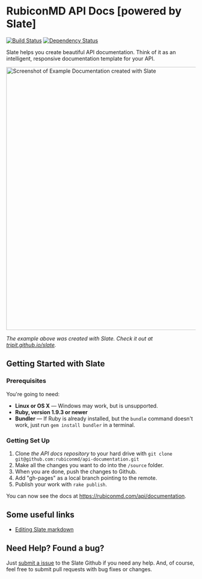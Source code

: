 RubiconMD API Docs [powered by Slate]
========

[![Build Status](https://travis-ci.org/tripit/slate.svg?branch=master)](https://travis-ci.org/tripit/slate) [![Dependency Status](https://gemnasium.com/tripit/slate.png)](https://gemnasium.com/tripit/slate)

Slate helps you create beautiful API documentation. Think of it as an intelligent, responsive documentation template for your API.

<img src="https://dl.dropboxusercontent.com/u/95847291/github%20images/slate/slate_screenshot_new.png" width=700 alt="Screenshot of Example Documentation created with Slate">

*The example above was created with Slate. Check it out at [tripit.github.io/slate](http://tripit.github.io/slate).*


Getting Started with Slate
------------------------------

### Prerequisites

You're going to need:

 - **Linux or OS X** — Windows may work, but is unsupported.
 - **Ruby, version 1.9.3 or newer**
 - **Bundler** — If Ruby is already installed, but the `bundle` command doesn't work, just run `gem install bundler` in a terminal.

### Getting Set Up

 1. Clone *the API docs repository* to your hard drive with `git clone git@github.com:rubiconmd/api-documentation.git`
 2. Make all the changes you want to do into the `/source` folder.
 3. When you are done, push the changes to Github.
 4. Add "gh-pages" as a local branch pointing to the remote.
 5. Publish your work with `rake publish`.

You can now see the docs at <https://rubiconmd.com/api/documentation>.


Some useful links
---------------------------------

* [Editing Slate markdown](https://github.com/tripit/slate/wiki/Markdown-Syntax)


Need Help? Found a bug?
--------------------

Just [submit a issue](https://github.com/tripit/slate/issues) to the Slate Github if you need any help. And, of course, feel free to submit pull requests with bug fixes or changes.
